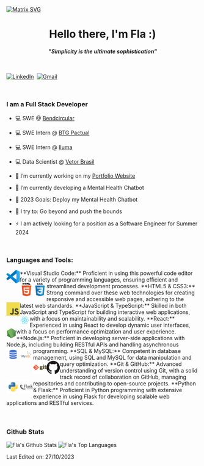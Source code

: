   [![Matrix SVG](https://raw.githubusercontent.com/rodrigograca31/rodrigograca31/master/matrix.svg)](https://www.youtube.com/watch?v=SDkAGkd4NLc) 
<p>
  <h1 align="center"><b>Hello there, I'm Fla :) </b></h1>
</p>

<p>
  <h4 align="center"><b><i>"Simplicity is the ultimate sophistication"</i></b></h4>
</p>

<p align="center">
<br>

<a href="https://www.linkedin.com/in/fl%C3%A1via-i-5aaab313a/"><img src="https://img.shields.io/badge/linkedin-%230077B5.svg?&style=for-the-badge&logo=linkedin&logoColor=white" alt="LinkedIn" /></a>&nbsp;
<a href="mailto:flavia.iespa@uni.minerva.edu"><img src="https://img.shields.io/badge/gmail-%23D14836.svg?&style=for-the-badge&logo=gmail&logoColor=white" alt="Gmail"/></a>&nbsp;
<!--<a href="https://kkvanonymous.github.io/"><img alt="Website" src="https://img.shields.io/website?style=for-the-badge&up_message=portfolio&url=https%3A%2F%2Fkkvanonymous.github.io%2F"></a>-->
</p>

<br>

<!--<img align="right" height="270px" alt="GIF" src="https://media.giphy.com/media/CVtNe84hhYF9u/giphy.gif" />-->

### I am a Full Stack Developer
- 💻 SWE @ <a href="https://www.bendcircular.com/">Bendcircular</a>
- 💻 SWE Intern @ <a href="https://www.btgpactual.us/">BTG Pactual</a>
- 💻 SWE Intern @ <a href="https://iluma.bio/">Iluma</a>
- 💻 Data Scientist @ <a href="https://www.vetorbrasil.org/">Vetor Brasil</a>

- 🔭 I’m currently working on my <a href="https://fla-portfolio.vercel.app/">Portfolio Website</a>
- 🌱 I’m currently developing a Mental Health Chatbot
- 🥅 2023 Goals: Deploy my Mental Health Chatbot
- 🧗 I try to: Go beyond and push the bounds
- ⚡ I am actively looking for a position as a Software Engineer for Summer 2024

<br>

### Languages and Tools: 

<img align="left" alt="Visual Studio Code" width="35px" src="https://raw.githubusercontent.com/github/explore/80688e429a7d4ef2fca1e82350fe8e3517d3494d/topics/visual-studio-code/visual-studio-code.png" />
**Visual Studio Code:** Proficient in using this powerful code editor for a variety of programming languages, ensuring efficient and streamlined development processes.

<img align="left" alt="HTML5" width="35px" src="https://raw.githubusercontent.com/github/explore/80688e429a7d4ef2fca1e82350fe8e3517d3494d/topics/html/html.png" />
<img align="left" alt="CSS3" width="35px" src="https://raw.githubusercontent.com/github/explore/80688e429a7d4ef2fca1e82350fe8e3517d3494d/topics/css/css.png" />
**HTML5 & CSS3:** Strong command over these web technologies for creating responsive and accessible web pages, adhering to the latest web standards.

<img align="left" alt="JavaScript" width="35px" src="https://raw.githubusercontent.com/github/explore/80688e429a7d4ef2fca1e82350fe8e3517d3494d/topics/javascript/javascript.png" />
**JavaScript & TypeScript:** Skilled in both JavaScript and TypeScript for building interactive web applications, with a focus on maintainability and scalability.

<img align="left" alt="React" width="26px" src="https://raw.githubusercontent.com/github/explore/80688e429a7d4ef2fca1e82350fe8e3517d3494d/topics/react/react.png" />
**React:** Experienced in using React to develop dynamic user interfaces, with a focus on performance optimization and user experience.

<img align="left" alt="Node.js" width="26px" src="https://raw.githubusercontent.com/github/explore/80688e429a7d4ef2fca1e82350fe8e3517d3494d/topics/nodejs/nodejs.png" />
**Node.js:** Proficient in developing server-side applications with Node.js, including building RESTful APIs and handling asynchronous programming.

<img align="left" alt="SQL" width="35px" src="https://raw.githubusercontent.com/github/explore/80688e429a7d4ef2fca1e82350fe8e3517d3494d/topics/sql/sql.png" />
<img align="left" alt="MySQL" width="35px" src="https://raw.githubusercontent.com/github/explore/80688e429a7d4ef2fca1e82350fe8e3517d3494d/topics/mysql/mysql.png" />
**SQL & MySQL:** Competent in database management, using SQL and MySQL for data manipulation and query optimization.

<img align="left" alt="Git" width="35px" src="https://raw.githubusercontent.com/github/explore/80688e429a7d4ef2fca1e82350fe8e3517d3494d/topics/git/git.png" />
<img align="left" alt="GitHub" width="35px" src="https://raw.githubusercontent.com/github/explore/78df643247d429f6cc873026c0622819ad797942/topics/github/github.png" />
**Git & GitHub:** Advanced understanding of version control using Git, with a solid track record of collaboration on GitHub, managing repositories and contributing to open-source projects.

<img align="left" alt="Python" width="35px" src="https://raw.githubusercontent.com/github/explore/80688e429a7d4ef2fca1e82350fe8e3517d3494d/topics/python/python.png" />
<img align="left" alt="Flask" width="35px" src="https://raw.githubusercontent.com/github/explore/80688e429a7d4ef2fca1e82350fe8e3517d3494d/topics/flask/flask.png" />
**Python & Flask:** Proficient in Python programming with extensive experience in using Flask for developing scalable web applications and RESTful services.

<br>
<br>
<br>


### Github Stats

<img src="https://github-readme-stats.vercel.app/api?username=FlaIespa&show_icons=true&include_all_commits=true&title_color=fff&icon_color=79ff97&text_color=efefef&bg_color=24292e" alt="Fla's Github Stats" width="60%">
  
<img src="https://github-readme-stats.vercel.app/api/top-langs/?username=FlaIespa&show_icons=true&hide_border=true&theme=radical" width="37%" alt="Fla's Top Languages">

Last Edited on: 27/10/2023


